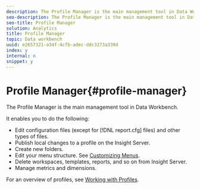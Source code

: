```yaml
---
description: The Profile Manager is the main management tool in Data Workbench.
seo-description: The Profile Manager is the main management tool in Data Workbench.
seo-title: Profile Manager
solution: Analytics
title: Profile Manager
topic: Data workbench
uuid: e2657321-a34f-4cfb-adec-ddc3273a339d
index: y
internal: n
snippet: y
---
```


# Profile Manager{#profile-manager}

The Profile Manager is the main management tool in Data Workbench.

 It enables you to do the following:

* Edit configuration files (except for [!DNL report.cfg] files) and other types of files. 
* Publish local changes to a profile on the Insight Server. 
* Create new folders. 
* Edit your menu structure. See [Customizing Menus](../../../../home/c-get-started/c-intf-anlys-ftrs/c-ctm-menus/c-ctm-menus.md#concept-93d4c09cb7f34cd293b7b64fba1cf894). 
* Delete workspaces, templates, reports, and so on from Insight Server. 
* Manage metrics and dimensions.

For an overview of profiles, see [Working with Profiles](../../../../home/c-get-started/c-work-prof.md#concept-57ff43db95a34e83a39f819c7e6e42e1). 
